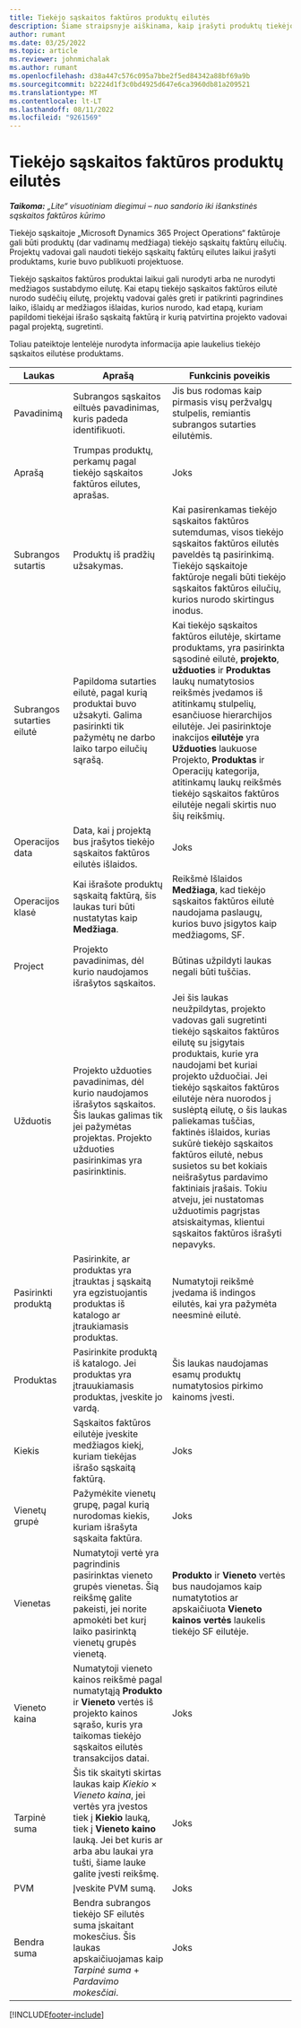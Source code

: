 ```yaml
---
title: Tiekėjo sąskaitos faktūros produktų eilutės
description: Šiame straipsnyje aiškinama, kaip įrašyti produktų tiekėjo SF eilutes, ir naudotis skirtingais laukais norint įrašyti produktų pirkimus iš tiekėjų.
author: rumant
ms.date: 03/25/2022
ms.topic: article
ms.reviewer: johnmichalak
ms.author: rumant
ms.openlocfilehash: d38a447c576c095a7bbe2f5ed84342a88bf69a9b
ms.sourcegitcommit: b2224d1f3c0bd4925d647e6ca3960db81a209521
ms.translationtype: MT
ms.contentlocale: lt-LT
ms.lasthandoff: 08/11/2022
ms.locfileid: "9261569"
---
```

# <a name="vendor-invoice-lines-for-products"></a>Tiekėjo sąskaitos faktūros produktų eilutės

_**Taikoma:** „Lite“ visuotiniam diegimui – nuo sandorio iki išankstinės sąskaitos faktūros kūrimo_

Tiekėjo sąskaitoje „Microsoft Dynamics 365 Project Operations“ faktūroje gali būti produktų (dar vadinamų medžiaga) tiekėjo sąskaitų faktūrų eilučių. Projektų vadovai gali naudoti tiekėjo sąskaitų faktūrų eilutes laikui įrašyti produktams, kurie buvo publikuoti projektuose.

Tiekėjo sąskaitos faktūros produktai laikui gali nurodyti arba ne nurodyti medžiagos sustabdymo eilutę. Kai etapų tiekėjo sąskaitos faktūros eilutė nurodo sudėčių eilutę, projektų vadovai galės greti ir patikrinti pagrindines laiko, išlaidų ar medžiagos išlaidas, kurios nurodo, kad etapą, kuriam papildomi tiekėjai išrašo sąskaitą faktūrą ir kurią patvirtina projekto vadovai pagal projektą, sugretinti.

Toliau pateiktoje lentelėje nurodyta informacija apie laukelius tiekėjo sąskaitos eilutėse produktams.

| Laukas | Aprašą | Funkcinis poveikis |
| --- | --- | --- |
| Pavadinimą | Subrangos sąskaitos eiltuės pavadinimas, kuris padeda identifikuoti. | Jis bus rodomas kaip pirmasis visų peržvalgų stulpelis, remiantis subrangos sutarties eilutėmis. |
| Aprašą | Trumpas produktų, perkamų pagal tiekėjo sąskaitos faktūros eilutes, aprašas. | Joks |
| Subrangos sutartis | Produktų iš pradžių užsakymas. | Kai pasirenkamas tiekėjo sąskaitos faktūros sutemdumas, visos tiekėjo sąskaitos faktūros eilutės paveldės tą pasirinkimą. Tiekėjo sąskaitoje faktūroje negali būti tiekėjo sąskaitos faktūros eilučių, kurios nurodo skirtingus inodus. |
| Subrangos sutarties eilutė | Papildoma sutarties eilutė, pagal kurią produktai buvo užsakyti. Galima pasirinkti tik pažymėtų ne darbo laiko tarpo eilučių sąrašą. | Kai tiekėjo sąskaitos faktūros eilutėje, skirtame produktams, yra pasirinkta sąsodinė eilutė, **projekto**, **užduoties** ir **Produktas** laukų numatytosios reikšmės įvedamos iš atitinkamų stulpelių, esančiuose hierarchijos eilutėje. Jei pasirinktoje inakcijos **eilutėje** yra **Užduoties** laukuose Projekto, **Produktas** ir Operacijų kategorija, atitinkamų laukų reikšmės tiekėjo sąskaitos faktūros eilutėje negali skirtis nuo šių reikšmių. |
| Operacijos data | Data, kai į projektą bus įrašytos tiekėjo sąskaitos faktūros eilutės išlaidos. | Joks|
| Operacijos klasė | Kai išrašote produktų sąskaitą faktūrą, šis laukas turi būti nustatytas kaip **Medžiaga**. | Reikšmė Išlaidos **Medžiaga**, kad tiekėjo sąskaitos faktūros eilutė naudojama paslaugų, kurios buvo įsigytos kaip medžiagoms, SF. |
| Project | Projekto pavadinimas, dėl kurio naudojamos išrašytos sąskaitos. | Būtinas užpildyti laukas negali būti tuščias. |
| Užduotis | Projekto užduoties pavadinimas, dėl kurio naudojamos išrašytos sąskaitos. Šis laukas galimas tik jei pažymėtas projektas. Projekto užduoties pasirinkimas yra pasirinktinis. | Jei šis laukas neužpildytas, projekto vadovas gali sugretinti tiekėjo sąskaitos faktūros eilutę su įsigytais produktais, kurie yra naudojami bet kuriai projekto užduočiai. Jei tiekėjo sąskaitos faktūros eilutėje nėra nuorodos į suslėptą eilutę, o šis laukas paliekamas tuščias, faktinės išlaidos, kurias sukūrė tiekėjo sąskaitos faktūros eilutė, nebus susietos su bet kokiais neišrašytus pardavimo faktiniais įrašais. Tokiu atveju, jei nustatomas užduotimis pagrįstas atsiskaitymas, klientui sąskaitos faktūros išrašyti nepavyks. |
| Pasirinkti produktą | Pasirinkite, ar produktas yra įtrauktas į sąskaitą yra egzistuojantis produktas iš katalogo ar įtraukiamasis produktas. | Numatytoji reikšmė įvedama iš indingos eilutės, kai yra pažymėta neesminė eilutė. |
| Produktas | Pasirinkite produktą iš katalogo. Jei produktas yra įtrauukiamasis produktas, įveskite jo vardą. | Šis laukas naudojamas esamų produktų numatytosios pirkimo kainoms įvesti. |
| Kiekis | Sąskaitos faktūros eilutėje įveskite medžiagos kiekį, kuriam tiekėjas išrašo sąskaitą faktūrą. | Joks |
| Vienetų grupė | Pažymėkite vienetų grupę, pagal kurią nurodomas kiekis, kuriam išrašyta sąskaita faktūra. | Joks |
| Vienetas | Numatytoji vertė yra pagrindinis pasirinktas vieneto grupės vienetas. Šią reikšmę galite pakeisti, jei norite apmokėti bet kurį laiko pasirinktą vienetų grupės vienetą. | **Produkto** ir **Vieneto** vertės bus naudojamos kaip numatytotios ar apskaičiuota **Vieneto kainos vertės** laukelis tiekėjo SF eilutėje. |
| Vieneto kaina | Numatytoji vieneto kainos reikšmė pagal numatytąją **Produkto** ir **Vieneto** vertės iš projekto kainos sąrašo, kuris yra taikomas tiekėjo sąskaitos eilutės transakcijos datai. | Joks |
| Tarpinė suma | Šis tik skaityti skirtas laukas kaip *Kiekio* &times; *Vieneto kaina*, jei vertės yra įvestos tiek į **Kiekio** lauką, tiek į **Vieneto kaino** lauką. Jei bet kuris ar arba abu laukai yra tušti, šiame lauke galite įvesti reikšmę. | Joks |
| PVM | Įveskite PVM sumą. | Joks |
| Bendra suma | Bendra subrangos tiekėjo SF eilutės suma įskaitant mokesčius. Šis laukas apskaičiuojamas kaip *Tarpinė suma* + *Pardavimo mokesčiai*. | Joks |

[!INCLUDE[footer-include](../../includes/footer-banner.md)]
